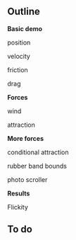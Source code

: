 ## Outline

**Basic demo**

position

velocity

friction

drag

**Forces**

wind

attraction

**More forces**

conditional attraction

rubber band bounds

photo scroller

**Results**

Flickity

## To do

